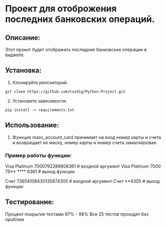 # Проект для отоброжения последних банковских операций.

## Описание:

Этот проект будет отображать последние банковские операции в виджете.

## Установка:

1. Клонируйте репозиторий:
```
git clone https://github.com/Cozdig/Python-Project.git
```
2. Установите зависимости:
```
pip install -r requirements.txt
```
## Использование:

1. Функция masc_account_card принимает на вход номер карты и счета и возвращает их маску, номер карты и номер счета замаскирован.

### Пример работы функции:

Visa Platinum 7000792289606361  # входной аргумент
Visa Platinum 7000 79** **** 6361  # выход функции

Счет 73654108430135874305  # входной аргумент
Счет **4305  # выход функции

## Тестирование:

Процент покрытия тестами 97% - 98%
Все 25 тестов проходят без проблем